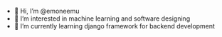 - 👋 Hi, I’m @emoneemu
- 👀 I’m interested in machine learning and software designing 
- 🌱 I’m currently learning django framework for backend development

<!---
emoneemu/emoneemu is a ✨ special ✨ repository because its `README.md` (this file) appears on your GitHub profile.
You can click the Preview link to take a look at your changes.
--->
